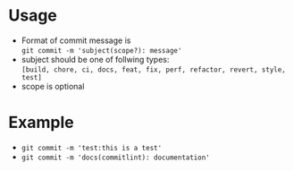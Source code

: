 # Usage

- Format of commit message is <br />
  `git commit -m 'subject(scope?): message'`
- subject should be one of follwing types: <br />
  `[build, chore, ci, docs, feat, fix, perf, refactor, revert, style, test]`
- scope is optional

# Example

- `git commit -m 'test:this is a test'`
- `git commit -m 'docs(commitlint): documentation'`
